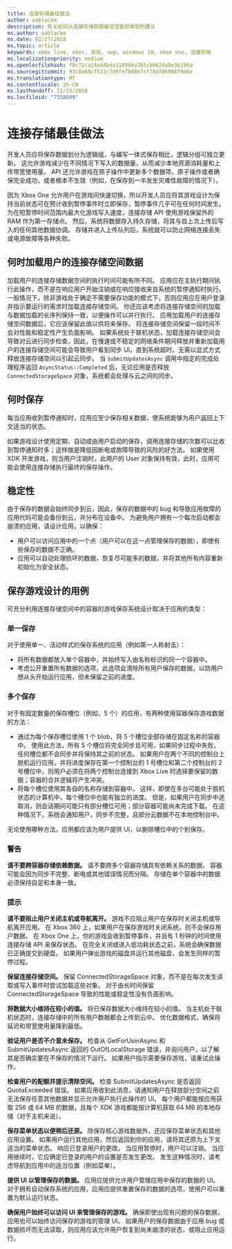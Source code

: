 ```yaml
---
title: 连接存储最佳做法
author: aablackm
description: 有关如何从连接存储获取最佳性能和体验的建议
ms.author: aablackm
ms.date: 02/27/2018
ms.topic: article
keywords: xbox live, xbox, 游戏, uwp, windows 10, xbox one, 连接存储
ms.localizationpriority: medium
ms.openlocfilehash: f8c72ca14ed4bda118994a765cb0624a0e3b190a
ms.sourcegitcommit: 93c0a60cf531c7d9fe7b00e7cf78df86906f9d6e
ms.translationtype: MT
ms.contentlocale: zh-CN
ms.lasthandoff: 11/23/2018
ms.locfileid: "7558099"
---
```

# <a name="connected-storage-best-practices"></a>连接存储最佳做法

开发人员应将保存数据划分为逻辑组，与编写一体式保存相比，逻辑分组可独立更新。 这允许游戏减少在不同情况下写入的数据量，从而减少本地资源消耗量和上传带宽使用量。 API 还允许游戏在原子操作中更新多个数据项，原子操作或者确保完全成功，或者根本不生效（例如，在保存到一半发生灾难性故障的情况下）。

因为 Xbox One 允许用户在游戏间快速切换，所以开发人员应将其游戏设计为保持当前状态可在预计收到暂停事件时立即保存，暂停事件几乎可在任何时间发生。 为在短暂停时间范围内最大化游戏写入速度，连接存储 API 使用游戏保留外的 RAM 作为第一存储点。 然后，系统将数据存入持久存储，将其与自上次上传后写入的任何其他数据协调。 存储并进入上传队列后，系统就可以防止网络连接丢失或电源故障等各种失败。

## <a name="when-to-load-a-users-connected-storage-space-data"></a>何时加载用户的连接存储空间数据

加载用户的连接存储数据空间的执行时间可能有所不同。 应用应在主执行期间执行此操作，而不是在响应用户开始注销或在响应接收来自系统的暂停通知时执行。
一般情况下，除非游戏处于确定不需要保存功能的模式下，否则应用应在用户登录并指示要运行的需求时加载连接存储空间。 你还应该考虑将连接存储空间的加载与数据加载的长序列保持一致，以便操作可以并行执行。
应用加载用户的连接存储空间数据后，它应该保留此值以供将来保存。 将连接存储空间保留一段时间不会对性能和稳定性产生负面影响。 如果系统处于联机状态，加载连接存储空间会导致对云进行同步检查，因此，在慢速或不稳定的网络条件期间释放并重新加载用户的连接存储空间可能会导致用户看到同步 UI，直到系统超时。无需以显式方式释放连接存储空间以引起云同步。 当 `SubmitUpdatesAsync` 调用中指定的完成处理程序返回 `AsyncStatus::Completed` 后，无论应用是否释放 `ConnectedStorageSpace` 对象，系统都会处理与云之间的同步。

## <a name="when-to-save"></a>何时保存

每当应用收到暂停通知时，应用应至少保存相关数据，使系统能够为用户返回上下文适当的状态。

如果游戏设计使用定期、自动或由用户启动的保存，调用连接存储的次数可以比收到暂停通知时多；这样做是降低因断电或故障导致的风险的好方法。
如果使用 XDK 开发游戏，则当用户注销时，此用户的 User 对象保持有效，此时，应用可能会使用连接存储执行最终的保存操作。

## <a name="robustness"></a>稳定性

由于保存的数据会始终同步到云，因此，保存的数据中的 bug 和导致应用故障的应用代码可能会备份到云，并分布在设备中。 为避免用户拥有一个每次启动都会崩溃的应用，请设计应用，以确保：

-   用户可以访问应用中的一个点（用户可以在这一点管理保存的数据），即使有些保存的数据不正确。
-   应用可以自动处理损坏的数据，恢复尽可能多的数据，并将其他所有内容重新初始化为安全状态。

## <a name="use-cases-for-save-game-designs"></a>保存游戏设计的用例

可充分利用连接存储空间中的容器的游戏保存系统设计取决于应用的类型：

### <a name="single-save"></a>单一保存

对于使用单一、活动样式的保存系统的应用（例如第一人称射击）：

-   将所有数据都放入单个容器中，并始终写入由名称标识的同一个容器中。
-   考虑公开重置所有数据的选项，此选项会清除所有用户保存的数据，以防用户想从头开始运行应用，但未保留之前的进度。

### <a name="multiple-saves"></a>多个保存

对于有固定数量的保存槽位（例如，5 个）的应用，有两种使用容器保存游戏数据的方法：

-   通过为每个保存槽位使用 1 个 blob，将 5 个槽位全部存储在固定名称的容器中。 使用此方法，所有 5 个槽位将完全同步且可用，如果同步过程中失败，任何槽位都不会同步并将保持其之前的状态。 如果用户在两个不同的控制台上脱机运行应用，并将进度保存在第一个控制台的 1 号槽位和第二个控制台的 2 号槽位中，则用户必须在将两个控制台连接到 Xbox Live 时选择要保留的数据；容器的合并逻辑将产生冲突。
-   将每个槽位使用其各自的名称存储到容器中。 这样，即使在多台可能处于脱机状态的计算机中，每个槽位中也能有独立的进度。 但是，如果用户在同步中途取消，则会话期间可能只有部分槽位可用；部分容器可能尚未完成下载。 在这种情况下，系统会通知用户，同步不完整，且部分云数据不在本地控制台中。

无论使用哪种方法，应用都应该为用户提供 UI，以删除槽位中的个别保存。

### <a name="warning"></a>警告

**请不要跨容器存储依赖数据。** 请不要跨多个容器存储具有依赖关系的数据。 容器可能会因为同步不完整、断电或其他错误情况而分隔。 存储在单个容器中的数据必须保持自足和本身一致。

### <a name="tips"></a>提示

**请不要阻止用户关闭主机或导航离开。** 游戏不应阻止用户在保存时关闭主机或导航离开应用。 在 Xbox 360 上，如果用户在保存游戏时关闭系统，则不会保存用户数据。 在 Xbox One 上，你的游戏会收到暂停事件，并且有 1 秒钟的时间使用连接存储 API 来保存状态。 在完全关闭或进入低功耗状态之前，系统会确保数据已正确提交到硬盘。 如果用户弹出游戏的磁盘并运行其他磁盘，会发生同样的暂停过程。

**保留连接存储空间。** 保留 ConnectedStorageSpace 对象，而不是在每次发生读取或写入事件时尝试加载这些对象。 对于由长时间保留 ConnectedStorageSpace 导致的性能或稳定性没有负面影响。

**将数据大小维持在较小的值。** 将已保存数据大小维持在较小的值。 当主机处于联机状态时，连接存储中的所有用户数据都会上传到云中。 优化数据格式，确保将延迟和带宽使用量降到最低。

**验证用户是否不介意未保存。** 检查从 GetForUserAsync 和 SubmitUpdatesAsync 返回的 OutOfLocalStorage 错误，并询问用户，以了解其是否确实要在不保存的情况下运行。 如果用户指示需要保存游戏，请重试此操作。

**检查用户的配额并提示清除空间。** 检查 SubmitUpdatesAsync 是否返回 QuotaExceeded 错误。 如果应用收到此消息，请通知用户在释放部分空间之前无法保存任意其他数据并显示允许用户执行此操作的 UI。 每个用户都能按应用获取 256 或 64 MB 的数据，且每个 XDK 游戏都能按计算机获取 64 MB 的本地存储（对于主机来说）。

**保存菜单状态以便稍后还原。** 除保存核心游戏数据外，还应保存菜单状态和其他应用设置。 如果用户运行其他应用，然后返回到你的应用，请将其还原为上下文适当的菜单状态。
响应已登录用户的更改。 当应用暂停时，用户可以注销。 当应用继续时，它应确定已登录的用户的设置是否发生更改。 发生这种情况时，请考虑导航到应用中的适当位置（例如菜单）。

**提供 UI 以管理保存的数据。** 应用应提供允许用户管理应用中保存的数据的 UI。 对于拥有自动保存系统的应用，应用应提供重置保存的数据的选项，使用户可以重置为默认运行状态。

**确保用户始终可以访问 UI 来管理保存的游戏。** 确保即使出现有问题的保存数据，应用也可以始终访问保存的游戏的管理 UI。 如果用户的保存数据由于应用 bug 或数据损坏而无法读取，则应用应该允许用户恢复到尚未崩溃的状态，或阻止应用运行。